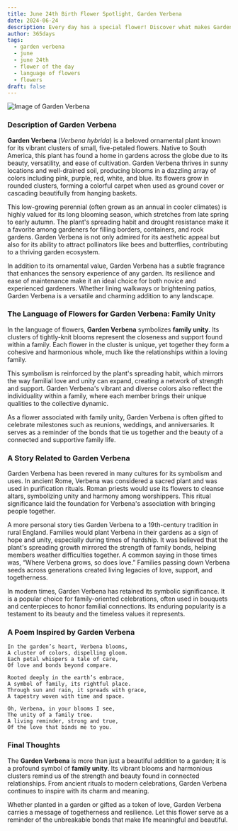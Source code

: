 ```yaml
---
title: June 24th Birth Flower Spotlight, Garden Verbena
date: 2024-06-24
description: Every day has a special flower! Discover what makes Garden Verbena unique as today’s birth flower and its symbolic meaning.
author: 365days
tags:
  - garden verbena
  - june
  - june 24th
  - flower of the day
  - language of flowers
  - flowers
draft: false
---
```


![Image of Garden Verbena](https://cdn.pixabay.com/photo/2015/05/07/07/58/flowers-756181_640.jpg#center)


### Description of Garden Verbena

**Garden Verbena** (_Verbena hybrida_) is a beloved ornamental plant known for its vibrant clusters of small, five-petaled flowers. Native to South America, this plant has found a home in gardens across the globe due to its beauty, versatility, and ease of cultivation. Garden Verbena thrives in sunny locations and well-drained soil, producing blooms in a dazzling array of colors including pink, purple, red, white, and blue. Its flowers grow in rounded clusters, forming a colorful carpet when used as ground cover or cascading beautifully from hanging baskets.

This low-growing perennial (often grown as an annual in cooler climates) is highly valued for its long blooming season, which stretches from late spring to early autumn. The plant's spreading habit and drought resistance make it a favorite among gardeners for filling borders, containers, and rock gardens. Garden Verbena is not only admired for its aesthetic appeal but also for its ability to attract pollinators like bees and butterflies, contributing to a thriving garden ecosystem.

In addition to its ornamental value, Garden Verbena has a subtle fragrance that enhances the sensory experience of any garden. Its resilience and ease of maintenance make it an ideal choice for both novice and experienced gardeners. Whether lining walkways or brightening patios, Garden Verbena is a versatile and charming addition to any landscape.

### The Language of Flowers for Garden Verbena: Family Unity

In the language of flowers, **Garden Verbena** symbolizes **family unity**. Its clusters of tightly-knit blooms represent the closeness and support found within a family. Each flower in the cluster is unique, yet together they form a cohesive and harmonious whole, much like the relationships within a loving family.

This symbolism is reinforced by the plant's spreading habit, which mirrors the way familial love and unity can expand, creating a network of strength and support. Garden Verbena's vibrant and diverse colors also reflect the individuality within a family, where each member brings their unique qualities to the collective dynamic.

As a flower associated with family unity, Garden Verbena is often gifted to celebrate milestones such as reunions, weddings, and anniversaries. It serves as a reminder of the bonds that tie us together and the beauty of a connected and supportive family life.

### A Story Related to Garden Verbena

Garden Verbena has been revered in many cultures for its symbolism and uses. In ancient Rome, Verbena was considered a sacred plant and was used in purification rituals. Roman priests would use its flowers to cleanse altars, symbolizing unity and harmony among worshippers. This ritual significance laid the foundation for Verbena's association with bringing people together.

A more personal story ties Garden Verbena to a 19th-century tradition in rural England. Families would plant Verbena in their gardens as a sign of hope and unity, especially during times of hardship. It was believed that the plant's spreading growth mirrored the strength of family bonds, helping members weather difficulties together. A common saying in those times was, “Where Verbena grows, so does love.” Families passing down Verbena seeds across generations created living legacies of love, support, and togetherness.

In modern times, Garden Verbena has retained its symbolic significance. It is a popular choice for family-oriented celebrations, often used in bouquets and centerpieces to honor familial connections. Its enduring popularity is a testament to its beauty and the timeless values it represents.

### A Poem Inspired by Garden Verbena

```
In the garden’s heart, Verbena blooms,  
A cluster of colors, dispelling gloom.  
Each petal whispers a tale of care,  
Of love and bonds beyond compare.  

Rooted deeply in the earth’s embrace,  
A symbol of family, its rightful place.  
Through sun and rain, it spreads with grace,  
A tapestry woven with time and space.  

Oh, Verbena, in your blooms I see,  
The unity of a family tree.  
A living reminder, strong and true,  
Of the love that binds me to you.  
```

### Final Thoughts

The **Garden Verbena** is more than just a beautiful addition to a garden; it is a profound symbol of **family unity**. Its vibrant blooms and harmonious clusters remind us of the strength and beauty found in connected relationships. From ancient rituals to modern celebrations, Garden Verbena continues to inspire with its charm and meaning.

Whether planted in a garden or gifted as a token of love, Garden Verbena carries a message of togetherness and resilience. Let this flower serve as a reminder of the unbreakable bonds that make life meaningful and beautiful.


